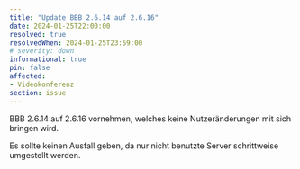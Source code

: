 ```yaml
---
title: "Update BBB 2.6.14 auf 2.6.16"
date: 2024-01-25T22:00:00
resolved: true
resolvedWhen: 2024-01-25T23:59:00
# severity: down
informational: true
pin: false 
affected:
- Videokonferenz
section: issue
---
```


BBB 2.6.14 auf 2.6.16 vornehmen, welches keine Nutzeränderungen mit sich bringen wird.

Es sollte keinen Ausfall geben, da nur nicht benutzte Server schrittweise umgestellt werden.
